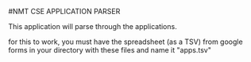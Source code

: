 #NMT CSE APPLICATION PARSER

This application will parse through the applications.

for this to work, you must have the spreadsheet (as a TSV) from google forms in your directory with these files and name it "apps.tsv"
